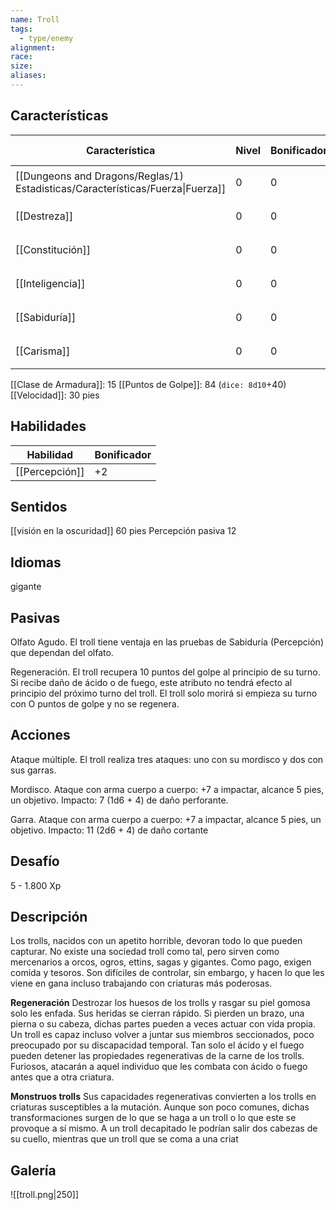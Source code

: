 ```yaml
---
name: Troll
tags:
  - type/enemy
alignment: 
race: 
size: 
aliases:
---
```


## Características

| Característica                                                                 | Nivel | Bonificador | Lanzar dado      |
| ------------------------------------------------------------------------------ | ----- | ----------- | ---------------- |
| [[Dungeons and Dragons/Reglas/1) Estadisticas/Características/Fuerza\|Fuerza]] | 0     | 0           | `dice: 1d20 + 0` |
| [[Destreza]]                                                                   | 0     | 0           | `dice: 1d20 + 0` |
| [[Constitución]]                                                               | 0     | 0           | `dice: 1d20 + 0` |
| [[Inteligencia]]                                                               | 0     | 0           | `dice: 1d20 + 0` |
| [[Sabiduría]]                                                                  | 0     | 0           | `dice: 1d20 + 0` |
| [[Carisma]]                                                                    | 0     | 0           | `dice: 1d20 + 0` |

[[Clase de Armadura]]: 15
[[Puntos de Golpe]]: 84 (`dice: 8d10`+40)
[[Velocidad]]: 30 pies

## Habilidades

| Habilidad      | Bonificador |
| -------------- | ----------- |
| [[Percepción]] | +2          |

## Sentidos

 [[visión en la oscuridad]] 60 pies
 Percepción pasiva 12

## Idiomas

gigante

## Pasivas

Olfato Agudo. 
El troll tiene ventaja en las pruebas de Sabiduría (Percepción) que dependan del olfato.

Regeneración. 
El troll recupera 10 puntos del golpe al principio de su turno. Si recibe daño de ácido o de fuego, este atributo no tendrá efecto al principio del próximo turno del troll. El troll solo morirá si empieza su turno con O puntos de golpe y no se regenera.

## Acciones

Ataque múltiple. 
El troll realiza tres ataques: uno con su mordisco y dos con sus garras.

Mordisco. 
Ataque con arma cuerpo a cuerpo: +7 a impactar, alcance 5 pies, un objetivo. 
Impacto: 7 (1d6 + 4) de daño perforante.

Garra. 
Ataque con arma cuerpo a cuerpo: +7 a impactar, alcance 5 pies, un objetivo. 
Impacto: 11 (2d6 + 4) de daño cortante

## Desafío

5 - 1.800 Xp

## Descripción

Los trolls, nacidos con un apetito horrible, devoran todo lo que pueden capturar. No existe una sociedad troll como tal, pero sirven como mercenarios a orcos, ogros, ettins, sagas y gigantes. Como pago, exigen comida y tesoros. Son difíciles de controlar, sin embargo, y hacen lo que les viene en gana incluso trabajando con criaturas más poderosas.

**Regeneración**
Destrozar los huesos de los trolls y rasgar su piel gomosa solo les enfada. Sus heridas se cierran rápido. Si pierden un brazo, una pierna o su cabeza, dichas partes pueden a veces actuar con vida propia. Un troll es capaz incluso volver a juntar sus miembros seccionados, poco preocupado por su discapacidad temporal. Tan solo el ácido y el fuego pueden detener las propiedades regenerativas de la carne de los trolls. Furiosos, atacarán a aquel individuo que les combata con ácido o fuego antes que a otra criatura.

**Monstruos trolls**
Sus capacidades regenerativas convierten a los trolls en criaturas susceptibles a la mutación. Aunque son poco comunes, dichas transformaciones surgen de lo que se haga a un troll o lo que este se provoque a sí mismo. A un troll decapitado le podrían salir dos cabezas de su cuello, mientras que un troll que se coma a una criat

## Galería

![[troll.png|250]]
